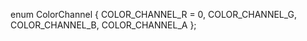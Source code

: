 enum ColorChannel
{
   COLOR_CHANNEL_R = 0,
   COLOR_CHANNEL_G,
   COLOR_CHANNEL_B,
   COLOR_CHANNEL_A
};